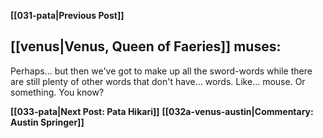**[[031-pata|Previous Post]]**

## [[venus|Venus, Queen of Faeries]] muses:

Perhaps... but then we've got to make up all the sword-words while there are still plenty of other words that don't have... words. Like... mouse. Or something. You know?

**[[033-pata|Next Post: Pata Hikari]]**
**[[032a-venus-austin|Commentary: Austin Springer]]**
